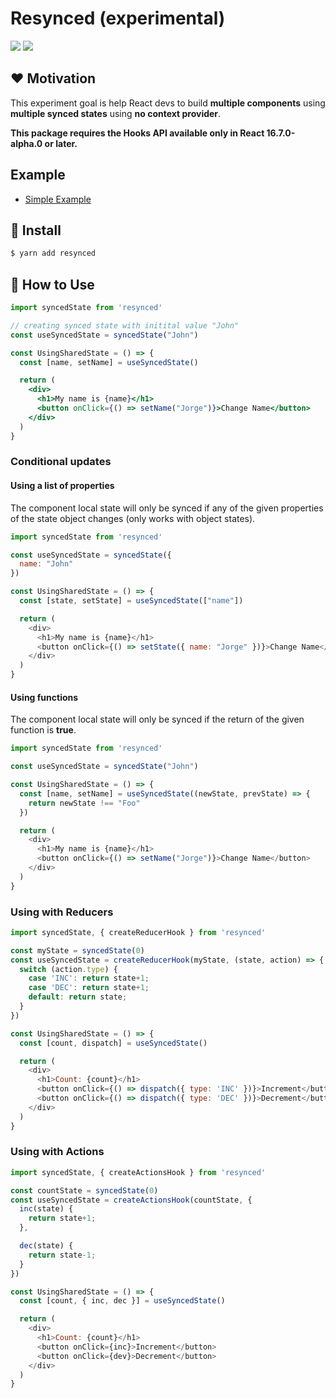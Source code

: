 # Resynced (experimental)

<p>
  <img src="https://badgen.net/npm/v/resynced" />
  <img src="https://badgen.net/badge/license/MIT/blue" />
</p>

## ❤️ Motivation

This experiment goal is help React devs to build **multiple components** using **multiple synced states** using **no context provider**.

**This package requires the Hooks API available only in React 16.7.0-alpha.0 or later.**

## Example

- [Simple Example](https://codesandbox.io/s/3yyr3w7zym)

## 🔧 Install

```bash
$ yarn add resynced
```

## 🚀 How to Use


```jsx
import syncedState from 'resynced'

// creating synced state with initital value "John"
const useSyncedState = syncedState("John")

const UsingSharedState = () => {
  const [name, setName] = useSyncedState()

  return (
    <div>
      <h1>My name is {name}</h1>
      <button onClick={() => setName("Jorge")}>Change Name</button>
    </div>
  )
}
```


### Conditional updates

#### Using a list of properties

The component local state will only be synced if any of the given properties of the state object changes (only works with object states).

```js
import syncedState from 'resynced'

const useSyncedState = syncedState({
  name: "John"
})

const UsingSharedState = () => {
  const [state, setState] = useSyncedState(["name"])

  return (
    <div>
      <h1>My name is {name}</h1>
      <button onClick={() => setState({ name: "Jorge" })}>Change Name</button>
    </div>
  )
}
```

#### Using functions

The component local state will only be synced if the return of the given function is **true**.

```js
import syncedState from 'resynced'

const useSyncedState = syncedState("John")

const UsingSharedState = () => {
  const [name, setName] = useSyncedState((newState, prevState) => {
    return newState !== "Foo"
  })

  return (
    <div>
      <h1>My name is {name}</h1>
      <button onClick={() => setName("Jorge")}>Change Name</button>
    </div>
  )
}
```

### Using with Reducers

```js
import syncedState, { createReducerHook } from 'resynced'

const myState = syncedState(0)
const useSyncedState = createReducerHook(myState, (state, action) => {
  switch (action.type) {
    case 'INC': return state+1;
    case 'DEC': return state+1;
    default: return state;
  }
})

const UsingSharedState = () => {
  const [count, dispatch] = useSyncedState()

  return (
    <div>
      <h1>Count: {count}</h1>
      <button onClick={() => dispatch({ type: 'INC' })}>Increment</button>
      <button onClick={() => dispatch({ type: 'DEC' })}>Decrement</button>
    </div>
  )
}
```

### Using with Actions

```js
import syncedState, { createActionsHook } from 'resynced'

const countState = syncedState(0)
const useSyncedState = createActionsHook(countState, {
  inc(state) {
    return state+1;
  },

  dec(state) {
    return state-1;
  }
})

const UsingSharedState = () => {
  const [count, { inc, dec }] = useSyncedState()

  return (
    <div>
      <h1>Count: {count}</h1>
      <button onClick={inc}>Increment</button>
      <button onClick={dev}>Decrement</button>
    </div>
  )
}
```
